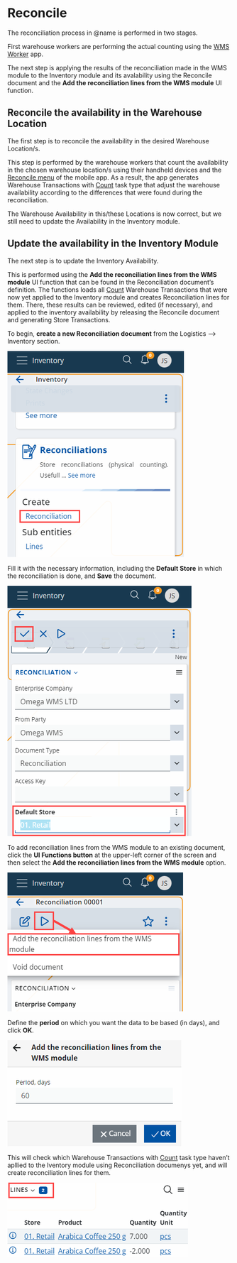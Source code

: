 # Reconcile

The reconciliation process in @name is performed in two stages.

First warehouse workers are performing the actual counting using the [WMS Worker](xref:wms-worker) app. 

The next step is applying the results of the reconciliation made in the WMS module to the Inventory module and its avalability using the Reconcile document and the **Add the reconciliation lines from the WMS module** UI function.

## Reconcile the availability in the Warehouse Location
The first step is to reconcile the availability in the desired Warehouse Location/s.

This step is performed by the warehouse workers that count the availability in the chosen warehouse location/s using their handheld devices and the [Reconcile menu](xref:reconcile-menu) of the mobile app. As a result, the app generates Warehouse Transactions with [Count]( /how-it-works/task-types/count.md) task type that adjust the warehouse availability according to the differences that were found during the reconciliation.

The Warehouse Availability in this/these Locations is now correct, but we still need to update the Availability in the Inventory module.

## Update the availability in the Inventory Module
The next step is to update the Inventory Availability. 

This is performed using the **Add the reconciliation lines from the WMS module** UI function that can be found in the Reconciliation document’s definition. The functions loads all [Count]( /how-it-works/task-types/count.md) Warehouse Transactions that were now yet applied to the Inventory module and creates Reconciliation lines for them. There, these results can be reviewed, edited (if necessary), and applied to the inventory availability by releasing the Reconcile document and generating Store Transactions.

To begin, **create a new Reconciliation document** from the Logistics --> Inventory section.

![Picture](pictures/create-reconciliation.png)
 
Fill it with the necessary information, including the **Default Store** in which the reconciliation is done, and **Save** the document.

![Picture](pictures/default-store.png)

To add reconciliation lines from the WMS module to an existing document, click the **UI Functions button** at the upper-left corner of the screen and then select the **Add the reconciliation lines from the WMS module** option. 

![Picture](pictures/reconciliation-play.png)

Define the **period** on which you want the data to be based (in days), and click **OK**.

![Picture](pictures/reconciliation-period.png)
 
This will check which Warehouse Transactions with [Count]( /how-it-works/task-types/count.md) task type   haven’t apllied to the Iventory module using Reconciliation documenys yet, and will create reconciliation lines for them. 

![Picture](pictures/reconciliation-lines.png)


